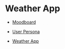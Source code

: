 # Weather App

* [Moodboard](https://uk.pinterest.com/grahamie/weather-app/)

* [User Persona]()

* [Weather App](https://amygrahamie.github.io/WeatherApp/weather.html)
